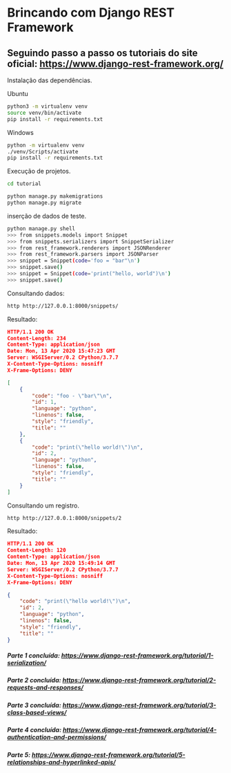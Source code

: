 # Brincando com Django REST Framework

## Seguindo passo a passo os tutoriais do site oficial: https://www.django-rest-framework.org/

Instalação das dependências.

Ubuntu
```sh
python3 -m virtualenv venv
source venv/bin/activate
pip install -r requirements.txt
```

Windows
```sh
python -m virtualenv venv
./venv/Scripts/activate
pip install -r requirements.txt
```

Execução de projetos.
```sh
cd tutorial

python manage.py makemigrations
python manage.py migrate
```

inserção de dados de teste.
```sh
python manage.py shell
>>> from snippets.models import Snippet
>>> from snippets.serializers import SnippetSerializer
>>> from rest_framework.renderers import JSONRenderer
>>> from rest_framework.parsers import JSONParser
>>> snippet = Snippet(code='foo = "bar"\n')
>>> snippet.save()
>>> snippet = Snippet(code='print("hello, world")\n')
>>> snippet.save()
```

Consultando dados:
```sh
http http://127.0.0.1:8000/snippets/
```

Resultado:
```json
HTTP/1.1 200 OK
Content-Length: 234
Content-Type: application/json      
Date: Mon, 13 Apr 2020 15:47:23 GMT 
Server: WSGIServer/0.2 CPython/3.7.7
X-Content-Type-Options: nosniff     
X-Frame-Options: DENY

[
    {
        "code": "foo - \"bar\"\n",  
        "id": 1,
        "language": "python",
        "linenos": false,
        "style": "friendly",
        "title": ""
    },
    {
        "code": "print(\"hello world!\")\n",
        "id": 2,
        "language": "python",
        "linenos": false,
        "style": "friendly",
        "title": ""
    }
]
```

Consultando um registro.
```sh
http http://127.0.0.1:8000/snippets/2
```

Resultado:
```json
HTTP/1.1 200 OK
Content-Length: 120
Content-Type: application/json
Date: Mon, 13 Apr 2020 15:49:14 GMT
Server: WSGIServer/0.2 CPython/3.7.7
X-Content-Type-Options: nosniff
X-Frame-Options: DENY

{
    "code": "print(\"hello world!\")\n",
    "id": 2,
    "language": "python",
    "linenos": false,
    "style": "friendly",
    "title": ""
}
```

##### Parte 1 concluída: https://www.django-rest-framework.org/tutorial/1-serialization/
##### Parte 2 concluída: https://www.django-rest-framework.org/tutorial/2-requests-and-responses/
##### Parte 3 concluída: https://www.django-rest-framework.org/tutorial/3-class-based-views/
##### Parte 4 concluída: https://www.django-rest-framework.org/tutorial/4-authentication-and-permissions/
##### Parte 5: https://www.django-rest-framework.org/tutorial/5-relationships-and-hyperlinked-apis/
